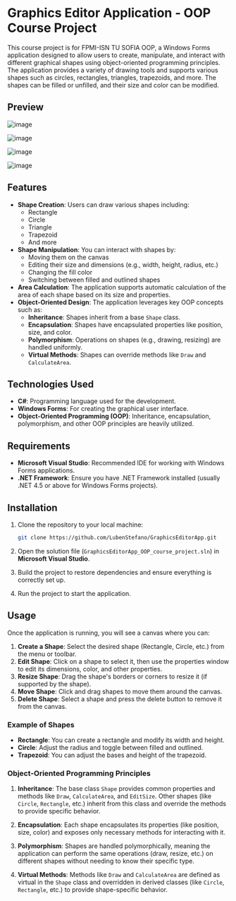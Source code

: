 # Graphics Editor Application - OOP Course Project

This course project is for FPMI-ISN TU SOFIA OOP, a Windows Forms application designed to allow users to create, manipulate, and interact with different graphical shapes using object-oriented programming principles. The application provides a variety of drawing tools and supports various shapes such as circles, rectangles, triangles, trapezoids, and more. The shapes can be filled or unfilled, and their size and color can be modified.

## Preview

![image](https://github.com/user-attachments/assets/d2e0a2d5-8b07-426e-99c9-27e0f8c883d9)

![image](https://github.com/user-attachments/assets/ba4afa6b-0bd8-4948-9874-14e74cda6fe5)

![image](https://github.com/user-attachments/assets/458f304f-567b-4038-a0b7-3719edcd68ab)

![image](https://github.com/user-attachments/assets/5a5f5c6d-42a6-4b16-a651-a45445d29ce4)

## Features

- **Shape Creation**: Users can draw various shapes including:
  - Rectangle
  - Circle
  - Triangle
  - Trapezoid
  - And more
- **Shape Manipulation**: You can interact with shapes by:
  - Moving them on the canvas
  - Editing their size and dimensions (e.g., width, height, radius, etc.)
  - Changing the fill color
  - Switching between filled and outlined shapes
- **Area Calculation**: The application supports automatic calculation of the area of each shape based on its size and properties.
- **Object-Oriented Design**: The application leverages key OOP concepts such as:
  - **Inheritance**: Shapes inherit from a base `Shape` class.
  - **Encapsulation**: Shapes have encapsulated properties like position, size, and color.
  - **Polymorphism**: Operations on shapes (e.g., drawing, resizing) are handled uniformly.
  - **Virtual Methods**: Shapes can override methods like `Draw` and `CalculateArea`.

## Technologies Used

- **C#**: Programming language used for the development.
- **Windows Forms**: For creating the graphical user interface.
- **Object-Oriented Programming (OOP)**: Inheritance, encapsulation, polymorphism, and other OOP principles are heavily utilized.

## Requirements

- **Microsoft Visual Studio**: Recommended IDE for working with Windows Forms applications.
- **.NET Framework**: Ensure you have .NET Framework installed (usually .NET 4.5 or above for Windows Forms projects).

## Installation

1. Clone the repository to your local machine:

    ```bash
    git clone https://github.com/LubenStefano/GraphicsEditorApp.git
    ```

2. Open the solution file (`GraphicsEditorApp_OOP_course_project.sln`) in **Microsoft Visual Studio**.

3. Build the project to restore dependencies and ensure everything is correctly set up.

4. Run the project to start the application.

## Usage

Once the application is running, you will see a canvas where you can:

1. **Create a Shape**: Select the desired shape (Rectangle, Circle, etc.) from the menu or toolbar.
2. **Edit Shape**: Click on a shape to select it, then use the properties window to edit its dimensions, color, and other properties.
3. **Resize Shape**: Drag the shape's borders or corners to resize it (if supported by the shape).
4. **Move Shape**: Click and drag shapes to move them around the canvas.
5. **Delete Shape**: Select a shape and press the delete button to remove it from the canvas.

### Example of Shapes

- **Rectangle**: You can create a rectangle and modify its width and height.
- **Circle**: Adjust the radius and toggle between filled and outlined.
- **Trapezoid**: You can adjust the bases and height of the trapezoid.

### Object-Oriented Programming Principles

1. **Inheritance**: The base class `Shape` provides common properties and methods like `Draw`, `CalculateArea`, and `EditSize`. Other shapes (like `Circle`, `Rectangle`, etc.) inherit from this class and override the methods to provide specific behavior.

2. **Encapsulation**: Each shape encapsulates its properties (like position, size, color) and exposes only necessary methods for interacting with it.

3. **Polymorphism**: Shapes are handled polymorphically, meaning the application can perform the same operations (draw, resize, etc.) on different shapes without needing to know their specific type.

4. **Virtual Methods**: Methods like `Draw` and `CalculateArea` are defined as virtual in the `Shape` class and overridden in derived classes (like `Circle`, `Rectangle`, etc.) to provide shape-specific behavior.

